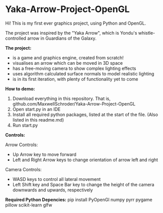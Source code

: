 # Yaka-Arrow-Project-OpenGL

Hi! This is my first ever graphics project, using Python and OpenGL.

The project was inspired by the "Yaka Arrow", which is Yondu's whistle-controlled arrow in Guardians of the Galaxy.

**The project:**
- is a game and graphics engine, created from scratch!
- visualises an arrow which can be moved in 3D space
- has a free-moving camera to show complex lighting effects
- uses algorithm calculated surface normals to model realistic lighting
- is in its first iteration, with plenty of functionality yet to come

**How to demo:**
1. Download everything in this repository. That is, github.com/MaxwellSchroder/Yaka-Arrow-Project-OpenGL
2. Open start.py in an IDE
3. Install all required python packages, listed at the start of the file. (Also listed in this readme.md)
4. Run start.py

**Controls:**

Arrow Controls:
- Up Arrow key to move forward
- Left and Right Arrow keys to change orientation of arrow left and right

Camera Controls:
- WASD keys to control all lateral movement
- Left Shift key and Space Bar key to change the height of the camera downwards and upwards, respectively

**Required Python Depencies:**
pip install PyOpenGl numpy pyrr pygame pillow scikit-learn glfw
